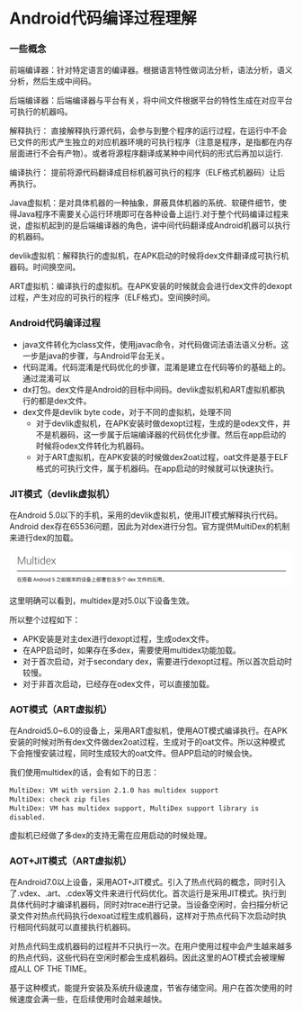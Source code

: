 Android代码编译过程理解
====================

### 一些概念

前端编译器：针对特定语言的编译器。根据语言特性做词法分析，语法分析，语义分析，然后生成中间码。

后端编译器：后端编译器与平台有关，将中间文件根据平台的特性生成在对应平台可执行的机器吗。

解释执行： 直接解释执行源代码，会参与到整个程序的运行过程，在运行中不会已文件的形式产生独立的对应机器环境的可执行程序（注意是程序，是指都在内存层面进行不会有产物）。或者将源程序翻译成某种中间代码的形式后再加以运行.

编译执行： 提前将源代码翻译成目标机器可执行的程序（ELF格式机器码）让后再执行。

Java虚拟机：是对具体机器的一种抽象，屏蔽具体机器的系统、软硬件细节，使得Java程序不需要关心运行环境即可在各种设备上运行.对于整个代码编译过程来说，虚拟机起到的是后端编译器的角色，讲中间代码翻译成Android机器可以执行的机器码。

devlik虚拟机：解释执行的虚拟机，在APK启动的时候将dex文件翻译成可执行机器码。时间换空间。

ART虚拟机：编译执行的虚拟机。在APK安装的时候就会会进行dex文件的dexopt过程，产生对应的可执行的程序（ELF格式)。空间换时间。


### Android代码编译过程

* java文件转化为class文件，使用javac命令，对代码做词法语法语义分析。这一步是java的步骤，与Android平台无关。
* 代码混淆。代码混淆是代码优化的步骤，混淆是建立在代码等价的基础上的。通过混淆可以
* dx打包。dex文件是Android的目标中间码。devlik虚拟机和ART虚拟机都执行的都是dex文件。
* dex文件是devlik byte code，对于不同的虚拟机，处理不同
    * 对于devlik虚拟机，在APK安装时做dexopt过程，生成的是odex文件，并不是机器码，这一步属于后端编译器的代码优化步骤。然后在app启动的时候将odex文件转化为机器码。
    * 对于ART虚拟机，在APK安装的时候做dex2oat过程，oat文件是基于ELF格式的可执行文件，属于机器码。在app启动的时候就可以快速执行。

### JIT模式（devlik虚拟机）
在Android 5.0以下的手机，采用的devlik虚拟机，使用JIT模式解释执行代码。Android dex存在65536问题，因此为对dex进行分包。官方提供MultiDex的机制来进行dex的加载。

![multidex](./multidex.png)

这里明确可以看到，multidex是对5.0以下设备生效。

所以整个过程如下：
* APK安装是对主dex进行dexopt过程，生成odex文件。
* 在APP启动时，如果存在多dex，需要使用multidex功能加载。
* 对于首次启动，对于secondary dex，需要进行dexopt过程。所以首次启动时较慢。
* 对于非首次启动，已经存在odex文件，可以直接加载。

### AOT模式（ART虚拟机）
在Android5.0~6.0的设备上，采用ART虚拟机，使用AOT模式编译执行。在APK安装的时候对所有dex文件做dex2oat过程，生成对于的oat文件。所以这种模式下会拖慢安装过程，同时生成较大的oat文件。但APP启动的时候会快。

我们使用multidex的话，会有如下的日志：
```
MultiDex: VM with version 2.1.0 has multidex support
MultiDex: check zip files
MultiDex: VM has multidex support, MultiDex support library is disabled.
```

虚拟机已经做了多dex的支持无需在应用启动的时候处理。

### AOT+JIT模式（ART虚拟机）
在Android7.0以上设备，采用AOT+JIT模式。引入了热点代码的概念，同时引入了.vdex、.art、.cdex等文件来进行代码优化。首次运行是采用JIT模式。执行到具体代码时才编译机器码，同时对trace进行记录。当设备空闲时，会扫描分析记录文件对热点代码执行dexoat过程生成机器码，这样对于热点代码下次启动时执行相同代码就可以直接执行机器码。

对热点代码生成机器码的过程并不只执行一次。在用户使用过程中会产生越来越多的热点代码，这些代码在空闲时都会生成机器码。因此这里的AOT模式会被理解成ALL OF THE TIME。

基于这种模式，能提升安装及系统升级速度，节省存储空间。用户在首次使用的时候速度会满一些，在后续使用时会越来越快。





